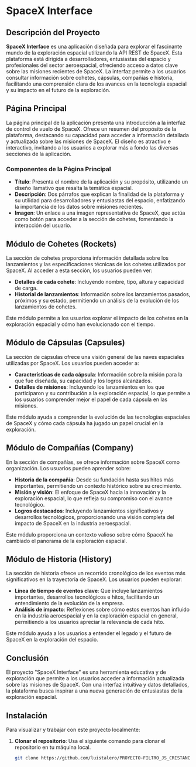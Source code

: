 # SpaceX Interface

## Descripción del Proyecto

**SpaceX Interface** es una aplicación diseñada para explorar el fascinante mundo de la exploración espacial utilizando la API REST de SpaceX. Esta plataforma está dirigida a desarrolladores, entusiastas del espacio y profesionales del sector aeroespacial, ofreciendo acceso a datos clave sobre las misiones recientes de SpaceX. La interfaz permite a los usuarios consultar información sobre cohetes, cápsulas, compañías e historia, facilitando una comprensión clara de los avances en la tecnología espacial y su impacto en el futuro de la exploración.

## Página Principal

La página principal de la aplicación presenta una introducción a la interfaz de control de vuelo de SpaceX. Ofrece un resumen del propósito de la plataforma, destacando su capacidad para acceder a información detallada y actualizada sobre las misiones de SpaceX. El diseño es atractivo e interactivo, invitando a los usuarios a explorar más a fondo las diversas secciones de la aplicación.

### Componentes de la Página Principal

- **Título**: Presenta el nombre de la aplicación y su propósito, utilizando un diseño llamativo que resalta la temática espacial.
- **Descripción**: Dos párrafos que explican la finalidad de la plataforma y su utilidad para desarrolladores y entusiastas del espacio, enfatizando la importancia de los datos sobre misiones recientes.
- **Imagen**: Un enlace a una imagen representativa de SpaceX, que actúa como botón para acceder a la sección de cohetes, fomentando la interacción del usuario.

## Módulo de Cohetes (Rockets)

La sección de cohetes proporciona información detallada sobre los lanzamientos y las especificaciones técnicas de los cohetes utilizados por SpaceX. Al acceder a esta sección, los usuarios pueden ver:

- **Detalles de cada cohete**: Incluyendo nombre, tipo, altura y capacidad de carga.
- **Historial de lanzamientos**: Información sobre los lanzamientos pasados, próximos y su estado, permitiendo un análisis de la evolución de los lanzamientos de cohetes.

Este módulo permite a los usuarios explorar el impacto de los cohetes en la exploración espacial y cómo han evolucionado con el tiempo.

## Módulo de Cápsulas (Capsules)

La sección de cápsulas ofrece una visión general de las naves espaciales utilizadas por SpaceX. Los usuarios pueden acceder a:

- **Características de cada cápsula**: Información sobre la misión para la que fue diseñada, su capacidad y los logros alcanzados.
- **Detalles de misiones**: Incluyendo los lanzamientos en los que participaron y su contribución a la exploración espacial, lo que permite a los usuarios comprender mejor el papel de cada cápsula en las misiones.

Este módulo ayuda a comprender la evolución de las tecnologías espaciales de SpaceX y cómo cada cápsula ha jugado un papel crucial en la exploración.

## Módulo de Compañías (Company)

En la sección de compañías, se ofrece información sobre SpaceX como organización. Los usuarios pueden aprender sobre:

- **Historia de la compañía**: Desde su fundación hasta sus hitos más importantes, permitiendo un contexto histórico sobre su crecimiento.
- **Misión y visión**: El enfoque de SpaceX hacia la innovación y la exploración espacial, lo que refleja su compromiso con el avance tecnológico.
- **Logros destacados**: Incluyendo lanzamientos significativos y desarrollos tecnológicos, proporcionando una visión completa del impacto de SpaceX en la industria aeroespacial.

Este módulo proporciona un contexto valioso sobre cómo SpaceX ha cambiado el panorama de la exploración espacial.

## Módulo de Historia (History)

La sección de historia ofrece un recorrido cronológico de los eventos más significativos en la trayectoria de SpaceX. Los usuarios pueden explorar:

- **Línea de tiempo de eventos clave**: Que incluye lanzamientos importantes, desarrollos tecnológicos e hitos, facilitando un entendimiento de la evolución de la empresa.
- **Análisis de impacto**: Reflexiones sobre cómo estos eventos han influido en la industria aeroespacial y en la exploración espacial en general, permitiendo a los usuarios apreciar la relevancia de cada hito.

Este módulo ayuda a los usuarios a entender el legado y el futuro de SpaceX en la exploración del espacio.

## Conclusión

El proyecto "SpaceX Interface" es una herramienta educativa y de exploración que permite a los usuarios acceder a información actualizada sobre las misiones de SpaceX. Con una interfaz intuitiva y datos detallados, la plataforma busca inspirar a una nueva generación de entusiastas de la exploración espacial.

## Instalación

Para visualizar y trabajar con este proyecto localmente:

1. **Clonar el repositorio**: Usa el siguiente comando para clonar el repositorio en tu máquina local.
   ```bash
   git clone https://github.com/luistalero/PROYECTO-FILTRO_JS_CRISTANCHOKAREN-TALEROLUIS.git
